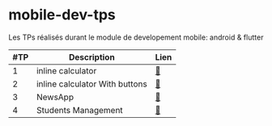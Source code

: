 # mobile-dev-tps
Les TPs réalisés durant le module de developement mobile: android &amp; flutter


| #TP | Description | Lien |
| --- | ----- | ---- |
|  1  |  inline calculator | [:link:](https://github.com/ubmagh/mobile-dev-tps/tree/main/TP1)
|  2  |  inline calculator With buttons | [:link:](https://github.com/ubmagh/mobile-dev-tps/tree/main/TP2)
|  3  |  NewsApp | [:link:](https://github.com/ubmagh/mobile-dev-tps/tree/main/TP3)
|  4  |  Students Management | [:link:](https://github.com/ubmagh/mobile-dev-tps/tree/main/TP4)